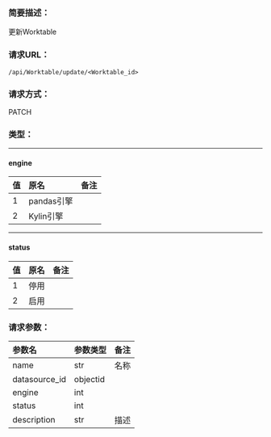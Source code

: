 ### **简要描述：**

更新Worktable

### **请求URL：**

`/api/Worktable/update/<Worktable_id>`

### **请求方式：**

PATCH

### **类型：**

---
#### engine
|值|原名|备注|
|:--|:--|:--|
|1|pandas引擎||
|2|Kylin引擎||

---
#### status
|值|原名|备注|
|:--|:--|:--|
|1|停用||
|2|启用||


### **请求参数：**

|参数名|参数类型|备注|
|:--|:--|:--|
|name|str|名称|
|datasource_id|objectid||
|engine|int||
|status|int||
|description|str|描述|
